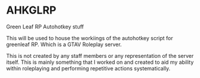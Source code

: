 # AHKGLRP
Green Leaf RP Autohotkey stuff

This will be used to house the workiings of the autohotkey script for greenleaf RP.  Which is a GTAV Roleplay server.

This is not created by any staff members or any representation of the server itself.  This is mainly something that I worked on and created to aid my ability within roleplaying and performing repetitive actions systematically.
